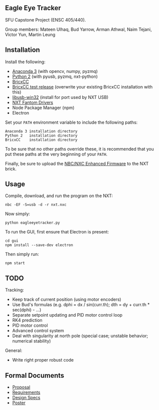 ## Eagle Eye Tracker

SFU Capstone Project (ENSC 405/440).

Group members: Mateen Ulhaq, Bud Yarrow, Arman Athwal, Naim Tejani, Victor Yun, Martin Leung

## Installation

Install the following:

 - [Anaconda 3](https://www.anaconda.com/download/) (with opencv, numpy, pyzmq)
 - [Python 2](https://www.python.org/downloads/) (with pyusb, pyzmq, nxt-python)
 - [BricxCC](http://bricxcc.sourceforge.net/test_releases/bricxcc_setup_33810_20130220.exe)
 - [BricxCC test release](http://bricxcc.sourceforge.net/test_releases/test_release20131007.zip) (overwrite your existing BricxCC installation with this)
 - [libusb-win32](https://sourceforge.net/projects/libusb-win32/files/libusb-win32-releases/1.2.6.0/libusb-win32-devel-filter-1.2.6.0.exe) (install for port used by NXT USB)
 - [NXT Fantom Drivers](https://www.lego.com/r/www/r/mindstorms/-/media/franchises/mindstorms%202014/downloads/firmware%20and%20software/nxt%20software/nxt%20fantom%20drivers%20v120.zip?l.r2=-964392510)
 - Node Package Manager (npm)
 - Electron

Set your `PATH` environment variable to include the following paths:

    Anaconda 3 installation directory
    Python 2   installation directory
    BricxCC    installation directory

To be sure that no other paths override these, it is recommended that you put these paths at the very beginning of your `PATH`.

Finally, be sure to upload the [NBC/NXC Enhanced Firmware](http://bricxcc.sourceforge.net/test_releases/lms_arm_nbcnxc_132_20130303_2051.rfw) to the NXT brick.

## Usage

Compile, download, and run the program on the NXT:

    nbc -EF -S=usb -d -r nxt.nxc

Now simply:

    python eagleeyetracker.py

To run the GUI, first ensure that Electron is present:

    cd gui
    npm install --save-dev electron

Then simply run:

    npm start

## TODO

Tracking:

 - Keep track of current position (using motor encoders)
 - Use Bud's formulas (e.g. dphi = dx / sin(curr.th); dth = dy + curr.th * sec(dphi) - ...)
 - Separate setpoint updating and PID motor control loop
 - RK4 prediction
 - PID motor control
 - Advanced control system
 - Deal with singularity at north pole (special case; unstable behavior; numerical stability)

General:

 - Write right proper robust code

## Formal Documents

 - [Proposal](http://www2.ensc.sfu.ca/~whitmore/courses/ensc305/projects/2018/1prop.pdf)
 - [Requirements](http://www2.ensc.sfu.ca/~whitmore/courses/ensc305/projects/2018/1reqs.pdf)
 - [Design Specs](http://www2.ensc.sfu.ca/~whitmore/courses/ensc305/projects/2018/1desi.pdf)
 - [Poster](http://www2.ensc.sfu.ca/~whitmore/courses/ensc305/projects/2018/1post.pdf)

